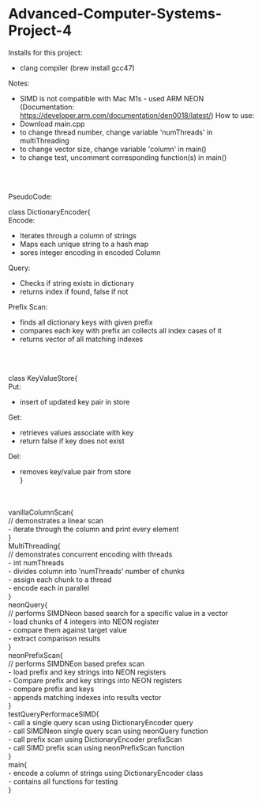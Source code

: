 # Advanced-Computer-Systems-Project-4

Installs for this project:<br />
- clang compiler (brew install gcc47)

Notes:
- SIMD is not compatible with Mac M1s - used ARM NEON (Documentation: https://developer.arm.com/documentation/den0018/latest/)
How to use:
- Download main.cpp
- to change thread number, change variable 'numThreads' in multiThreading
- to change vector size, change variable 'column' in main()
- to change test, uncomment corresponding function(s) in main()
<br />
<br />

PseudoCode:<br />

class DictionaryEncoder{<br />
Encode: <br />
- Iterates through a column of strings <br />
- Maps each unique string to a hash map <br />
- sores integer encoding in encoded Column <br />

Query:<br />
- Checks if string exists in dictionary<br />
- returns index if found, false if not<br />

Prefix Scan:<br />
- finds all dictionary keys with given prefix <br />
- compares each key with prefix an collects all index cases of it<br />
- returns vector of all matching indexes<br />
<br />
<br />

class KeyValueStore{<br />
Put:<br />
- insert of updated key pair in store <br />

Get: <br />
- retrieves values associate with key<br />
- return false if key does not exist <br />

Del:<br />
- removes key/value pair from store <br />
}
<br />
<br />
vanillaColumnScan{ <br />
// demonstrates a linear scan <br />
- iterate through the column and print every element <br />
}
<br />
MultiThreading{<br />
// demonstrates concurrent encoding with threads<br />
- int numThreads <br />
- divides column into 'numThreads' number of chunks <br />
- assign each chunk to a thread <br />
- encode each in parallel <br />
}
<br />
neonQuery{<br />
// performs SIMDNeon based search for a specific value in a vector <br />
- load chunks of 4 integers into NEON register <br />
- compare them against target value <br />
- extract comparison results <br />
}
<br />
neonPrefixScan{<br />
// performs SIMDNEon based prefex scan<br />
- load prefix and key strings into NEON registers <br />
- Compare prefix and key strings into NEON registers <br />
- compare prefix and keys <br />
- appends matching indexes into results vector <br />
}
<br />
testQueryPerformaceSIMD{<br />
- call a single query scan using DictionaryEncoder query <br />
- call SIMDNeon single query scan using neonQuery function <br />
- call prefix scan using DictionaryEncoder prefixScan <br />
- call SIMD prefix scan using neonPrefixScan function <br />
}
<br />
main{<br />
- encode a column of strings using DictionaryEncoder class <br />
- contains all functions for testing <br />
}

